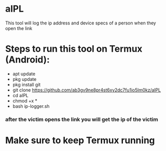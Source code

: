 # aIPL
This tool will log the ip address and device specs of a person when they open the link

# Steps to run this tool on Termux (Android):
- apt update
- pkg update
- pkg install git
- git clone https://github.com/ab3gv9ne8pr4st6xy2dc7fu1io5lm0kz/aIPL
- cd aIPL
- chmod +x *
- bash ip-logger.sh

 ### after the victim opens the link you will get the ip of the victim
 
 # Make sure to keep Termux running
